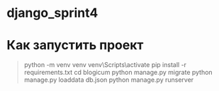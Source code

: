 # django_sprint4
# Как запустить проект
> python -m venv venv
> venv\Scripts\activate
> pip install -r requirements.txt
> cd blogicum
> python manage.py migrate
> python manage.py loaddata db.json
> python manage.py runserver
